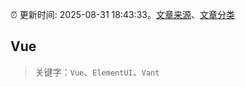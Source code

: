 :alarm_clock: 更新时间: 2025-08-31 18:43:33。[文章来源](/README.md)、[文章分类](/TAGS.md)

## Vue


> 关键字：`Vue`、`ElementUI`、`Vant`



